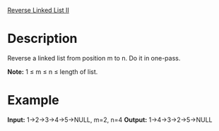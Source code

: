 [Reverse Linked List II](https://leetcode.com/problems/reverse-linked-list-ii/)

# Description
Reverse a linked list from position m to n. Do it in one-pass.

**Note:** 1 ≤ m ≤ n ≤ length of list.

# Example
**Input:** 1->2->3->4->5->NULL, m=2, n=4
**Output:** 1->4->3->2->5->NULL